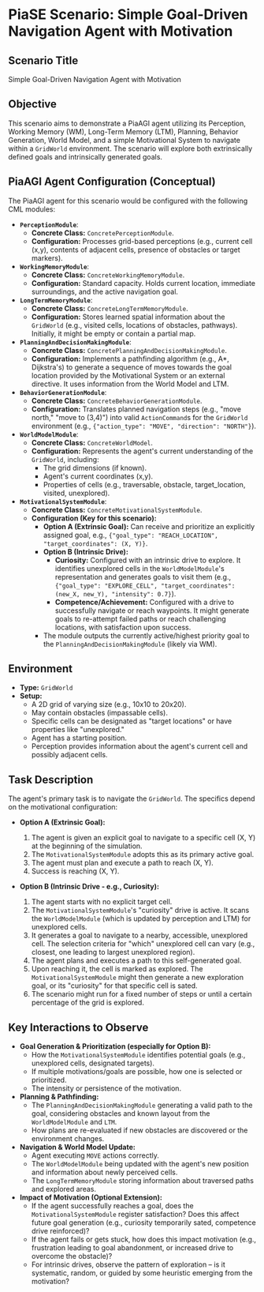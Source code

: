 # PiaSE Scenario: Simple Goal-Driven Navigation Agent with Motivation

## Scenario Title

Simple Goal-Driven Navigation Agent with Motivation

## Objective

This scenario aims to demonstrate a PiaAGI agent utilizing its Perception, Working Memory (WM), Long-Term Memory (LTM), Planning, Behavior Generation, World Model, and a simple Motivational System to navigate within a `GridWorld` environment. The scenario will explore both extrinsically defined goals and intrinsically generated goals.

## PiaAGI Agent Configuration (Conceptual)

The PiaAGI agent for this scenario would be configured with the following CML modules:

*   **`PerceptionModule`**:
    *   **Concrete Class:** `ConcretePerceptionModule`.
    *   **Configuration:** Processes grid-based perceptions (e.g., current cell (x,y), contents of adjacent cells, presence of obstacles or target markers).
*   **`WorkingMemoryModule`**:
    *   **Concrete Class:** `ConcreteWorkingMemoryModule`.
    *   **Configuration:** Standard capacity. Holds current location, immediate surroundings, and the active navigation goal.
*   **`LongTermMemoryModule`**:
    *   **Concrete Class:** `ConcreteLongTermMemoryModule`.
    *   **Configuration:** Stores learned spatial information about the `GridWorld` (e.g., visited cells, locations of obstacles, pathways). Initially, it might be empty or contain a partial map.
*   **`PlanningAndDecisionMakingModule`**:
    *   **Concrete Class:** `ConcretePlanningAndDecisionMakingModule`.
    *   **Configuration:** Implements a pathfinding algorithm (e.g., A*, Dijkstra's) to generate a sequence of moves towards the goal location provided by the Motivational System or an external directive. It uses information from the World Model and LTM.
*   **`BehaviorGenerationModule`**:
    *   **Concrete Class:** `ConcreteBehaviorGenerationModule`.
    *   **Configuration:** Translates planned navigation steps (e.g., "move north," "move to (3,4)") into valid `ActionCommand`s for the `GridWorld` environment (e.g., `{"action_type": "MOVE", "direction": "NORTH"}`).
*   **`WorldModelModule`**:
    *   **Concrete Class:** `ConcreteWorldModel`.
    *   **Configuration:** Represents the agent's current understanding of the `GridWorld`, including:
        *   The grid dimensions (if known).
        *   Agent's current coordinates (x,y).
        *   Properties of cells (e.g., traversable, obstacle, target_location, visited, unexplored).
*   **`MotivationalSystemModule`**:
    *   **Concrete Class:** `ConcreteMotivationalSystemModule`.
    *   **Configuration (Key for this scenario):**
        *   **Option A (Extrinsic Goal):** Can receive and prioritize an explicitly assigned goal, e.g., `{"goal_type": "REACH_LOCATION", "target_coordinates": (X, Y)}`.
        *   **Option B (Intrinsic Drive):**
            *   **Curiosity:** Configured with an intrinsic drive to explore. It identifies unexplored cells in the `WorldModelModule`'s representation and generates goals to visit them (e.g., `{"goal_type": "EXPLORE_CELL", "target_coordinates": (new_X, new_Y), "intensity": 0.7}`).
            *   **Competence/Achievement:** Configured with a drive to successfully navigate or reach waypoints. It might generate goals to re-attempt failed paths or reach challenging locations, with satisfaction upon success.
        *   The module outputs the currently active/highest priority goal to the `PlanningAndDecisionMakingModule` (likely via WM).

## Environment

*   **Type:** `GridWorld`
*   **Setup:**
    *   A 2D grid of varying size (e.g., 10x10 to 20x20).
    *   May contain obstacles (impassable cells).
    *   Specific cells can be designated as "target locations" or have properties like "unexplored."
    *   Agent has a starting position.
    *   Perception provides information about the agent's current cell and possibly adjacent cells.

## Task Description

The agent's primary task is to navigate the `GridWorld`. The specifics depend on the motivational configuration:

*   **Option A (Extrinsic Goal):**
    1.  The agent is given an explicit goal to navigate to a specific cell (X, Y) at the beginning of the simulation.
    2.  The `MotivationalSystemModule` adopts this as its primary active goal.
    3.  The agent must plan and execute a path to reach (X, Y).
    4.  Success is reaching (X, Y).

*   **Option B (Intrinsic Drive - e.g., Curiosity):**
    1.  The agent starts with no explicit target cell.
    2.  The `MotivationalSystemModule`'s "curiosity" drive is active. It scans the `WorldModelModule` (which is updated by perception and LTM) for unexplored cells.
    3.  It generates a goal to navigate to a nearby, accessible, unexplored cell. The selection criteria for "which" unexplored cell can vary (e.g., closest, one leading to largest unexplored region).
    4.  The agent plans and executes a path to this self-generated goal.
    5.  Upon reaching it, the cell is marked as explored. The `MotivationalSystemModule` might then generate a new exploration goal, or its "curiosity" for that specific cell is sated.
    6.  The scenario might run for a fixed number of steps or until a certain percentage of the grid is explored.

## Key Interactions to Observe

*   **Goal Generation & Prioritization (especially for Option B):**
    *   How the `MotivationalSystemModule` identifies potential goals (e.g., unexplored cells, designated targets).
    *   If multiple motivations/goals are possible, how one is selected or prioritized.
    *   The intensity or persistence of the motivation.
*   **Planning & Pathfinding:**
    *   The `PlanningAndDecisionMakingModule` generating a valid path to the goal, considering obstacles and known layout from the `WorldModelModule` and `LTM`.
    *   How plans are re-evaluated if new obstacles are discovered or the environment changes.
*   **Navigation & World Model Update:**
    *   Agent executing `MOVE` actions correctly.
    *   The `WorldModelModule` being updated with the agent's new position and information about newly perceived cells.
    *   The `LongTermMemoryModule` storing information about traversed paths and explored areas.
*   **Impact of Motivation (Optional Extension):**
    *   If the agent successfully reaches a goal, does the `MotivationalSystemModule` register satisfaction? Does this affect future goal generation (e.g., curiosity temporarily sated, competence drive reinforced)?
    *   If the agent fails or gets stuck, how does this impact motivation (e.g., frustration leading to goal abandonment, or increased drive to overcome the obstacle)?
    *   For intrinsic drives, observe the pattern of exploration – is it systematic, random, or guided by some heuristic emerging from the motivation?
